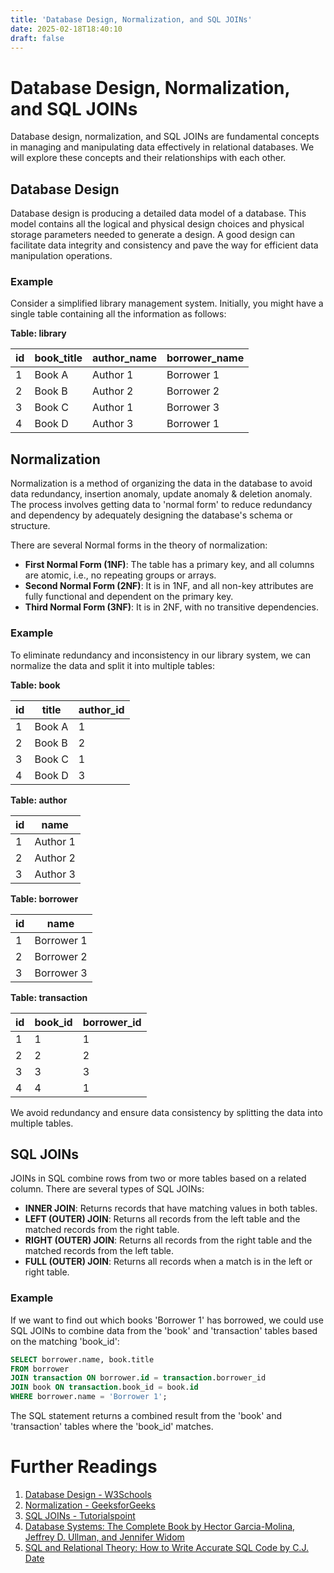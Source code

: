 ```yaml
---
title: 'Database Design, Normalization, and SQL JOINs'
date: 2025-02-18T18:40:10
draft: false
---
```


# Database Design, Normalization, and SQL JOINs

Database design, normalization, and SQL JOINs are fundamental concepts in managing and manipulating data effectively in relational databases. We will explore these concepts and their relationships with each other.

## Database Design

Database design is producing a detailed data model of a database. This model contains all the logical and physical design choices and physical storage parameters needed to generate a design. A good design can facilitate data integrity and consistency and pave the way for efficient data manipulation operations.

### Example

Consider a simplified library management system. Initially, you might have a single table containing all the information as follows:

**Table: library**

| id  | book_title | author_name | borrower_name |
| --- | ---------- | ----------- | ------------- |
| 1   | Book A     | Author 1    | Borrower 1    |
| 2   | Book B     | Author 2    | Borrower 2    |
| 3   | Book C     | Author 1    | Borrower 3    |
| 4   | Book D     | Author 3    | Borrower 1    |

## Normalization

Normalization is a method of organizing the data in the database to avoid data redundancy, insertion anomaly, update anomaly & deletion anomaly. The process involves getting data to 'normal form' to reduce redundancy and dependency by adequately designing the database's schema or structure.

There are several Normal forms in the theory of normalization:

- **First Normal Form (1NF)**: The table has a primary key, and all columns are atomic, i.e., no repeating groups or arrays.
- **Second Normal Form (2NF)**: It is in 1NF, and all non-key attributes are fully functional and dependent on the primary key.
- **Third Normal Form (3NF)**: It is in 2NF, with no transitive dependencies.

### Example

To eliminate redundancy and inconsistency in our library system, we can normalize the data and split it into multiple tables:

**Table: book**

| id  | title  | author_id |
| --- | ------ | --------- |
| 1   | Book A | 1         |
| 2   | Book B | 2         |
| 3   | Book C | 1         |
| 4   | Book D | 3         |

**Table: author**

| id  | name     |
| --- | -------- |
| 1   | Author 1 |
| 2   | Author 2 |
| 3   | Author 3 |

**Table: borrower**

| id  | name       |
| --- | ---------- |
| 1   | Borrower 1 |
| 2   | Borrower 2 |
| 3   | Borrower 3 |

**Table: transaction**

| id  | book_id | borrower_id |
| --- | ------- | ----------- |
| 1   | 1       | 1           |
| 2   | 2       | 2           |
| 3   | 3       | 3           |
| 4   | 4       | 1           |

We avoid redundancy and ensure data consistency by splitting the data into multiple tables.

## SQL JOINs

JOINs in SQL combine rows from two or more tables based on a related column. There are several types of SQL JOINs:

- **INNER JOIN**: Returns records that have matching values in both tables.
- **LEFT (OUTER) JOIN**: Returns all records from the left table and the matched records from the right table.
- **RIGHT (OUTER) JOIN**: Returns all records from the right table and the matched records from the left table.
- **FULL (OUTER) JOIN**: Returns all records when a match is in the left or right table.

### Example

If we want to find out which books 'Borrower 1' has borrowed, we could use SQL JOINs to combine data from the 'book' and 'transaction' tables based on the matching 'book_id':

```sql
SELECT borrower.name, book.title
FROM borrower
JOIN transaction ON borrower.id = transaction.borrower_id
JOIN book ON transaction.book_id = book.id
WHERE borrower.name = 'Borrower 1';
```

The SQL statement returns a combined result from the 'book' and 'transaction' tables where the 'book_id' matches.

# Further Readings

1. [Database Design - W3Schools](https://www.w3schools.com/sql/sql_intro.asp)
2. [Normalization - GeeksforGeeks](https://www.geeksforgeeks.org/introduction-of-database-normalization/)
3. [SQL JOINs - Tutorialspoint](https://www.tutorialspoint.com/sql/sql-using-joins.htm)
4. [Database Systems: The Complete Book by Hector Garcia-Molina, Jeffrey D. Ullman, and Jennifer Widom](https://www.amazon.com/Database-Systems-Complete-Book-2nd/dp/0131873253)
5. [SQL and Relational Theory: How to Write Accurate SQL Code by C.J. Date](https://www.amazon.com/SQL-Relational-Theory-Write-Accurate/dp/1491941170)
